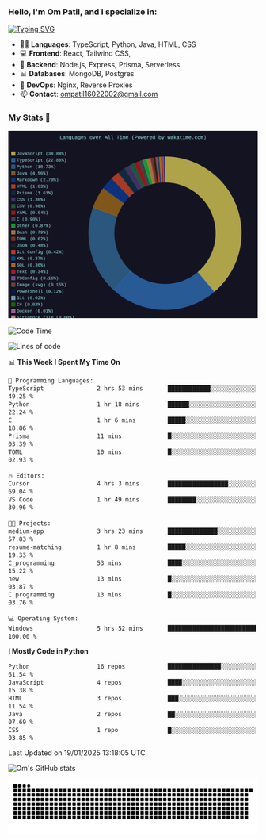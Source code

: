 <h3>Hello, I'm Om Patil, and I specialize in:</h3>

[![Typing SVG](https://readme-typing-svg.demolab.com?font=Fira+Code&pause=1000&color=00F7F6&width=435&lines=Full+Stack+Developer;Node.js+Backend+Developer;React+Frontend+Developer)](https://git.io/typing-svg)

<ul>
  <li>👨‍💻 <strong>Languages</strong>: TypeScript, Python, Java, HTML, CSS</li>
  <li>💻 <strong>Frontend</strong>: React, Tailwind CSS,  </li>
  <li>🦄 <strong>Backend</strong>: Node.js, Express, Prisma, Serverless </li>
  <li>📊 <strong>Databases</strong>: MongoDB, Postgres</li>
  <li>🚀 <strong>DevOps</strong>: Nginx, Reverse Proxies</li>
  <li>📫 <strong>Contact</strong>: <a href="mailto:ompatil16022002@gmail.com">ompatil16022002@gmail.com</a></li>
</ul>


<h3>My Stats 💯</h3>

<img src="wakatime-stats.svg" alt="Wakatime Stats" width="600"/>

<!--  [![Top Langs](https://github-readme-stats.vercel.app/api/top-langs/?username=9OmP&layout=compact&theme=radical)](https://github.com/anuraghazra/github-readme-stats) -->

<!--START_SECTION:waka-->
![Code Time](http://img.shields.io/badge/Code%20Time-124%20hrs%2013%20mins-blue)

![Lines of code](https://img.shields.io/badge/From%20Hello%20World%20I%27ve%20Written-1.5%20million%20lines%20of%20code-blue)

📊 **This Week I Spent My Time On** 

```text
💬 Programming Languages: 
TypeScript               2 hrs 53 mins       ████████████░░░░░░░░░░░░░   49.25 % 
Python                   1 hr 18 mins        ██████░░░░░░░░░░░░░░░░░░░   22.24 % 
C                        1 hr 6 mins         █████░░░░░░░░░░░░░░░░░░░░   18.86 % 
Prisma                   11 mins             █░░░░░░░░░░░░░░░░░░░░░░░░   03.39 % 
TOML                     10 mins             █░░░░░░░░░░░░░░░░░░░░░░░░   02.93 % 

🔥 Editors: 
Cursor                   4 hrs 3 mins        █████████████████░░░░░░░░   69.04 % 
VS Code                  1 hr 49 mins        ████████░░░░░░░░░░░░░░░░░   30.96 % 

🐱‍💻 Projects: 
medium-app               3 hrs 23 mins       ██████████████░░░░░░░░░░░   57.83 % 
resume-matching          1 hr 8 mins         █████░░░░░░░░░░░░░░░░░░░░   19.33 % 
C_programming            53 mins             ████░░░░░░░░░░░░░░░░░░░░░   15.22 % 
new                      13 mins             █░░░░░░░░░░░░░░░░░░░░░░░░   03.87 % 
C programming            13 mins             █░░░░░░░░░░░░░░░░░░░░░░░░   03.76 % 

💻 Operating System: 
Windows                  5 hrs 52 mins       █████████████████████████   100.00 % 
```

**I Mostly Code in Python** 

```text
Python                   16 repos            ███████████████░░░░░░░░░░   61.54 % 
JavaScript               4 repos             ████░░░░░░░░░░░░░░░░░░░░░   15.38 % 
HTML                     3 repos             ███░░░░░░░░░░░░░░░░░░░░░░   11.54 % 
Java                     2 repos             ██░░░░░░░░░░░░░░░░░░░░░░░   07.69 % 
CSS                      1 repo              █░░░░░░░░░░░░░░░░░░░░░░░░   03.85 % 
```




 Last Updated on 19/01/2025 13:18:05 UTC
<!--END_SECTION:waka-->

![Om's GitHub stats](https://github-readme-stats.vercel.app/api?username=9OmP&show_icons=true&theme=radical)

![snake gif](https://github.com/9OmP/9OmP/blob/output/github-contribution-grid-snake-dark.svg)


